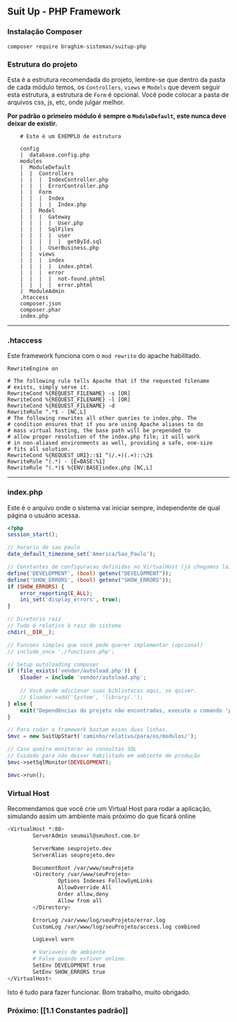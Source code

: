 ## Suit Up - PHP Framework

### Instalação Composer
`composer require braghim-sistemas/suitup-php`

### Estrutura do projeto
Esta é a estrutura recomendada do projeto, lembre-se que dentro da pasta de cada módulo temos, os `Controllers`, `views` e `Models` que devem seguir esta estrutura, a estrutura de `Form` é opcional. Você pode colocar a pasta de arquivos css, js, etc, onde julgar melhor.

**Por padrão o primeiro módulo é sempre o `ModuleDefault`, este nunca deve deixar de existir.**

```properties
    # Este é um EXEMPLO de estrutura
    
    config
    |  database.config.php
    modules
    |  ModuleDefault
    |  |  Controllers
    |  |  |  IndexController.php
    |  |  |  ErrorController.php
    |  |  Form
    |  |  |  Index
    |  |  |  |  Index.php
    |  |  Model
    |  |  |  Gateway
    |  |  |  |  User.php
    |  |  |  SqlFiles
    |  |  |  |  user
    |  |  |  |  |  getById.sql
    |  |  |  UserBusiness.php
    |  |  views
    |  |  |  index
    |  |  |  |  index.phtml
    |  |  |  error
    |  |  |  |  not-found.phtml
    |  |  |  |  error.phtml
    |  ModuleAdmin
    .htaccess
    composer.json
    composer.phar
    index.php
```

---
### .htaccess
Este framework funciona com o `mod rewrite` do apache habilitado.
```properties
RewriteEngine on

# The following rule tells Apache that if the requested filename
# exists, simply serve it.
RewriteCond %{REQUEST_FILENAME} -s [OR]
RewriteCond %{REQUEST_FILENAME} -l [OR]
RewriteCond %{REQUEST_FILENAME} -d
RewriteRule ^.*$ - [NC,L]
# The following rewrites all other queries to index.php. The 
# condition ensures that if you are using Apache aliases to do
# mass virtual hosting, the base path will be prepended to 
# allow proper resolution of the index.php file; it will work
# in non-aliased environments as well, providing a safe, one-size 
# fits all solution.
RewriteCond %{REQUEST_URI}::$1 ^(/.+)(.+)::\2$
RewriteRule ^(.*) - [E=BASE:%1]
RewriteRule ^(.*)$ %{ENV:BASE}index.php [NC,L]

```

---
### index.php
Este é o arquivo onde o sistema vai iniciar sempre, independente de qual página o usuário acessa.
```php
<?php
session_start();

// horario de sao paulo
date_default_timezone_set('America/Sao_Paulo');

// Constantes de configuracao definidas no VirtualHost (já chegamos lá).
define('DEVELOPMENT', (bool) getenv("DEVELOPMENT"));
define('SHOW_ERRORS', (bool) getenv("SHOW_ERRORS"));
if (SHOW_ERRORS) {
	error_reporting(E_ALL);
	ini_set('display_errors', true);
}

// Diretorio raiz
// Tudo é relativo à raiz do sistema
chdir(__DIR__);

// Funcoes simples que você pode querer implementar (opcional)
// include_once './functions.php';

// Setup autoloading composer
if (file_exists('vendor/autoload.php')) {
	$loader = include 'vendor/autoload.php';
	
	// Você pode adicionar suas bibliotecas aqui, se quiser.
	// $loader->add('System', 'library/.');
} else {
	exit("Dependências do projeto não encontradas, execute o comando 'php composer.phar install'");
}

// Para rodar o framework bastam essas duas linhas.
$mvc = new SuitUpStart('caminho/relativo/para/os/modulos/');

// Caso queira monitorar as consultas SQL
// Cuidado para não deixar habilitado em ambiente de produção
$mvc->setSqlMonitor(DEVELOPMENT);

$mvc->run();
```

### Virtual Host
Recomendamos que você crie um Virtual Host para rodar a aplicação, simulando assim um ambiente mais próximo do que ficará online
```bash
<VirtualHost *:80>
        ServerAdmin seumail@seuhost.com.br

        ServerName seuprojeto.dev
        ServerAlias seuprojeto.dev

        DocumentRoot /var/www/seuProjeto
        <Directory /var/www/seuProjeto>
                Options Indexes FollowSymLinks
                AllowOverride All 
                Order allow,deny
                Allow from all 
        </Directory>

        ErrorLog /var/www/log/seuProjeto/error.log
        CustomLog /var/www/log/seuProjeto/access.log combined

        LogLevel warn

        # Variaveis de ambiente
        # False quando estiver online.
        SetEnv DEVELOPMENT true
        SetEnv SHOW_ERRORS true
</VirtualHost>
```

Isto é tudo para fazer funcionar. Bom trabalho, muito obrigado.

### Próximo: [[1.1 Constantes padrão]]